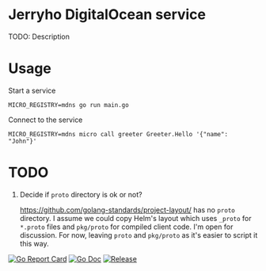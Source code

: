 Jerryho DigitalOcean service
============================

TODO: Description

# Usage

Start a service

```
MICRO_REGISTRY=mdns go run main.go
```

Connect to the service

```
MICRO_REGISTRY=mdns micro call greeter Greeter.Hello '{"name": "John"}'
```

# TODO

1. Decide if `proto` directory is ok or not?

    https://github.com/golang-standards/project-layout/ has no `proto` directory.
    I assume we could copy Helm's layout which uses `_proto` for `*.proto` files and `pkg/proto` for compiled client code.
    I'm open for discussion. For now, leaving `proto` and `pkg/proto` as it's easier to script it this way.


[![Go Report Card](https://goreportcard.com/badge/github.com/jerryhoio/digitalocean?style=flat-square)](https://goreportcard.com/report/github.com/jerryhoio/digitalocean)
[![Go Doc](https://img.shields.io/badge/godoc-reference-blue.svg?style=flat-square)](http://godoc.org/github.com/jerryhoio/digitalocean)
[![Release](https://img.shields.io/github/release/golang-standards/project-layout.svg?style=flat-square)](https://github.com/jerryhoio/digitalocean/releases/latest)
